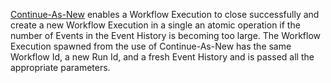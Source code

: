 [Continue-As-New](/docs/concepts/what-is-continue-as-new) enables a Workflow Execution to close successfully and create a new Workflow Execution in a single an atomic operation if the number of Events in the Event History is becoming too large.
The Workflow Execution spawned from the use of Continue-As-New has the same Workflow Id, a new Run Id, and a fresh Event History and is passed all the appropriate parameters.
